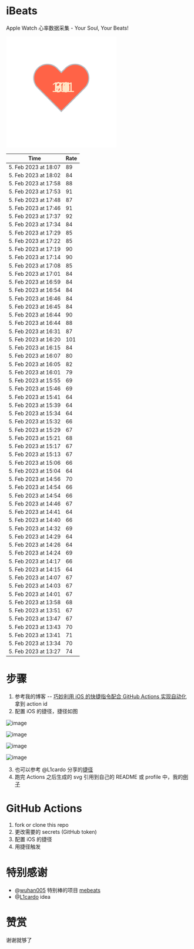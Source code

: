 # iBeats
Apple Watch 心率数据采集 - Your Soul, Your Beats!

![](./files/heart.svg)

<!--START_SECTION:my_heart_rate-->
| Time | Rate | 
 | ---- | ---- | 
| 5. Feb 2023 at 18:07 | 89 |
| 5. Feb 2023 at 18:02 | 84 |
| 5. Feb 2023 at 17:58 | 88 |
| 5. Feb 2023 at 17:53 | 91 |
| 5. Feb 2023 at 17:48 | 87 |
| 5. Feb 2023 at 17:46 | 91 |
| 5. Feb 2023 at 17:37 | 92 |
| 5. Feb 2023 at 17:34 | 84 |
| 5. Feb 2023 at 17:29 | 85 |
| 5. Feb 2023 at 17:22 | 85 |
| 5. Feb 2023 at 17:19 | 90 |
| 5. Feb 2023 at 17:14 | 90 |
| 5. Feb 2023 at 17:08 | 85 |
| 5. Feb 2023 at 17:01 | 84 |
| 5. Feb 2023 at 16:59 | 84 |
| 5. Feb 2023 at 16:54 | 84 |
| 5. Feb 2023 at 16:46 | 84 |
| 5. Feb 2023 at 16:45 | 84 |
| 5. Feb 2023 at 16:44 | 90 |
| 5. Feb 2023 at 16:44 | 88 |
| 5. Feb 2023 at 16:31 | 87 |
| 5. Feb 2023 at 16:20 | 101 |
| 5. Feb 2023 at 16:15 | 84 |
| 5. Feb 2023 at 16:07 | 80 |
| 5. Feb 2023 at 16:05 | 82 |
| 5. Feb 2023 at 16:01 | 79 |
| 5. Feb 2023 at 15:55 | 69 |
| 5. Feb 2023 at 15:46 | 69 |
| 5. Feb 2023 at 15:41 | 64 |
| 5. Feb 2023 at 15:39 | 64 |
| 5. Feb 2023 at 15:34 | 64 |
| 5. Feb 2023 at 15:32 | 66 |
| 5. Feb 2023 at 15:29 | 67 |
| 5. Feb 2023 at 15:21 | 68 |
| 5. Feb 2023 at 15:17 | 67 |
| 5. Feb 2023 at 15:13 | 67 |
| 5. Feb 2023 at 15:06 | 66 |
| 5. Feb 2023 at 15:04 | 64 |
| 5. Feb 2023 at 14:56 | 70 |
| 5. Feb 2023 at 14:54 | 66 |
| 5. Feb 2023 at 14:54 | 66 |
| 5. Feb 2023 at 14:46 | 67 |
| 5. Feb 2023 at 14:41 | 64 |
| 5. Feb 2023 at 14:40 | 66 |
| 5. Feb 2023 at 14:32 | 69 |
| 5. Feb 2023 at 14:29 | 64 |
| 5. Feb 2023 at 14:26 | 64 |
| 5. Feb 2023 at 14:24 | 69 |
| 5. Feb 2023 at 14:17 | 66 |
| 5. Feb 2023 at 14:15 | 64 |
| 5. Feb 2023 at 14:07 | 67 |
| 5. Feb 2023 at 14:03 | 67 |
| 5. Feb 2023 at 14:01 | 67 |
| 5. Feb 2023 at 13:58 | 68 |
| 5. Feb 2023 at 13:51 | 67 |
| 5. Feb 2023 at 13:47 | 67 |
| 5. Feb 2023 at 13:43 | 70 |
| 5. Feb 2023 at 13:41 | 71 |
| 5. Feb 2023 at 13:34 | 70 |
| 5. Feb 2023 at 13:27 | 74 |

<!--END_SECTION:my_heart_rate-->

# 步骤
1. 参考我的博客 -- [巧妙利用 iOS 的快捷指令配合 GitHub Actions 实现自动化](https://github.com/yihong0618/gitblog/issues/198) 拿到 action id
2. 配置 iOS 的捷径，捷径如图

![image](https://user-images.githubusercontent.com/15976103/122154218-0db0b480-ce97-11eb-93bb-5aec07c558dc.png)

![image](https://user-images.githubusercontent.com/15976103/122154236-186b4980-ce97-11eb-8e4b-70551a0391ae.png)

![image](https://user-images.githubusercontent.com/15976103/122154268-2d47dd00-ce97-11eb-902e-3acf292265a9.png)

![image](https://user-images.githubusercontent.com/15976103/122174055-fa144680-ceb4-11eb-9be2-3eb83cd516f7.png)

3. 也可以参考 @L1cardo 分享的[捷径](https://www.icloud.com/shortcuts/6ab6047b459c41ad822ad6b94b1c03d4)
4. 跑完 Actions 之后生成的 svg 引用到自己的 README 或 profile 中，我的[例子](https://github.com/yihong0618) 

# GitHub Actions

1. fork or clone this repo
2. 更改需要的 secrets (GitHub token)
3. 配置 iOS 的捷径
4. 用捷径触发

# 特别感谢
- @[wuhan005](https://github.com/wuhan005) 特别棒的项目 [mebeats](https://github.com/wuhan005/mebeats)
- @[L1cardo](https://github.com/L1cardo) idea

# 赞赏
谢谢就够了
